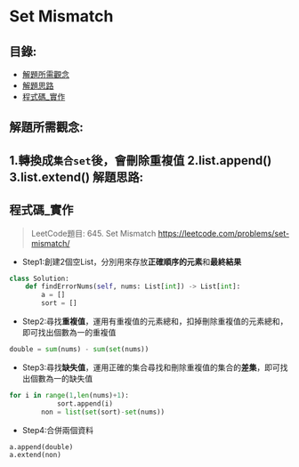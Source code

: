 Set Mismatch
====

目錄:
----
* [解題所需觀念](#解題所需觀念)
* [解題思路](解題思路)
* [程式碼_實作](#程式碼_實作)


解題所需觀念:
------
1.轉換成`集合set`後，會刪除重複值
2.list.append()
3.list.extend()
解題思路:
-----

程式碼_實作
------
> LeetCode題目: 645. Set Mismatch <https://leetcode.com/problems/set-mismatch/>

* Step1:創建2個空List，分別用來存放**正確順序的元素**和**最終結果**

```python
class Solution:
    def findErrorNums(self, nums: List[int]) -> List[int]:
        a = []
        sort = []
```

* Step2:尋找**重複值**，運用有重複值的元素總和，扣掉刪除重複值的元素總和，即可找出個數為一的重複值

```python
double = sum(nums) - sum(set(nums))
```

* Step3:尋找**缺失值**，運用正確的集合尋找和刪除重複值的集合的**差集**，即可找出個數為一的缺失值

```python
for i in range(1,len(nums)+1):
            sort.append(i)
        non = list(set(sort)-set(nums))
```

* Step4:合併兩個資料

```python
a.append(double)
a.extend(non)
```

